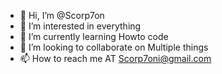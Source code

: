 - 👋 Hi, I’m @Scorp7on
- 👀 I’m interested in everything
- 🌱 I’m currently learning Howto code
- 💞️ I’m looking to collaborate on Multiple things
- 📫 How to reach me   AT Scorp7oni@gmail.com

<!---
Scorp7on/Scorp7on is a ✨ special ✨ repository because its `README.md` (this file) appears on your GitHub profile.
You can click the Preview link to take a look at your changes.
--->
